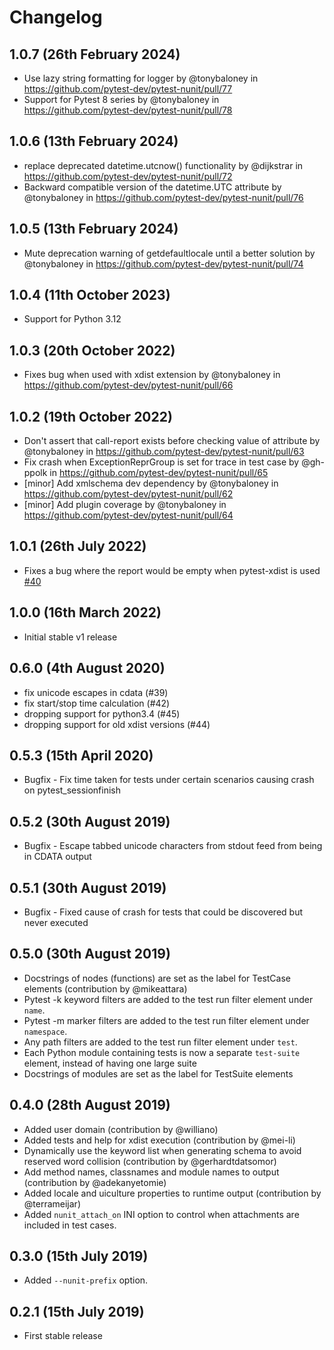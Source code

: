 # Changelog

## 1.0.7 (26th February 2024)

* Use lazy string formatting for logger by @tonybaloney in https://github.com/pytest-dev/pytest-nunit/pull/77
* Support for Pytest 8 series by @tonybaloney in https://github.com/pytest-dev/pytest-nunit/pull/78

## 1.0.6 (13th February 2024)

* replace deprecated datetime.utcnow() functionality by @dijkstrar in https://github.com/pytest-dev/pytest-nunit/pull/72
* Backward compatible version of the datetime.UTC attribute by @tonybaloney in https://github.com/pytest-dev/pytest-nunit/pull/76

## 1.0.5 (13th February 2024)

* Mute deprecation warning of getdefaultlocale until a better solution by @tonybaloney in https://github.com/pytest-dev/pytest-nunit/pull/74

## 1.0.4 (11th October 2023)

* Support for Python 3.12

## 1.0.3 (20th October 2022)

* Fixes bug when used with xdist extension by @tonybaloney in https://github.com/pytest-dev/pytest-nunit/pull/66

## 1.0.2 (19th October 2022)

* Don't assert that call-report exists before checking value of attribute by @tonybaloney in https://github.com/pytest-dev/pytest-nunit/pull/63
* Fix crash when ExceptionReprGroup is set for trace in test case by @gh-ppolk in https://github.com/pytest-dev/pytest-nunit/pull/65
* [minor] Add xmlschema dev dependency by @tonybaloney in https://github.com/pytest-dev/pytest-nunit/pull/62
* [minor] Add plugin coverage by @tonybaloney in https://github.com/pytest-dev/pytest-nunit/pull/64

## 1.0.1 (26th July 2022)

* Fixes a bug where the report would be empty when pytest-xdist is used [#40](https://github.com/pytest-dev/pytest-nunit/issues/40)

## 1.0.0 (16th March 2022)

* Initial stable v1 release

## 0.6.0 (4th August 2020)

* fix unicode escapes in cdata (#39)
* fix start/stop time calculation (#42)
* dropping support for python3.4 (#45)
* dropping support for old xdist versions (#44)

## 0.5.3 (15th April 2020)

* Bugfix - Fix time taken for tests under certain scenarios causing crash on pytest_sessionfinish

## 0.5.2 (30th August 2019)

* Bugfix - Escape tabbed unicode characters from stdout feed from being in CDATA output

## 0.5.1 (30th August 2019)

* Bugfix - Fixed cause of crash for tests that could be discovered but never executed

## 0.5.0 (30th August 2019)

* Docstrings of nodes (functions) are set as the label for TestCase elements (contribution by @mikeattara)
* Pytest -k keyword filters are added to the test run filter element under ``name``.
* Pytest -m marker filters are added to the test run filter element under ``namespace``.
* Any path filters are added to the test run filter element under ``test``.
* Each Python module containing tests is now a separate ``test-suite`` element, instead of having one large suite
* Docstrings of modules are set as the label for TestSuite elements

## 0.4.0 (28th August 2019)

* Added user domain (contribution by @williano)
* Added tests and help for xdist execution (contribution by @mei-li)
* Dynamically use the keyword list when generating schema to avoid reserved word collision (contribution by @gerhardtdatsomor)
* Add method names, classnames and module names to output (contribution by @adekanyetomie)
* Added locale and uiculture properties to runtime output (contribution by @terrameijar)
* Added ``nunit_attach_on`` INI option to control when attachments are included in test cases.

## 0.3.0 (15th July 2019)

* Added ``--nunit-prefix`` option.

## 0.2.1 (15th July 2019)

* First stable release

